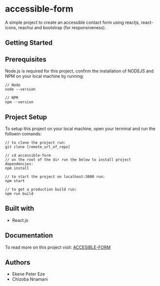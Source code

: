 # accessible-form
A simple project to create an accessible contact form using reactjs, react-icons, reachui and bootstrap (for responsiveness).

## Getting Started

## Prerequisites
Node.js is required for this project, confirm the installation of NODEJS and NPM on your local machine by running:

```
// Node
node --version

// NPM
npm --version
```

## Project Setup
To setup this project on your local machine, open your terminal and run the followin comands:

```
// to clone the project run:
git clone [remote_url_of_repo]

// cd accessible-form
// on the root of the dir run the below to install project dependencies:
npm install

// to start the project on localhost:3000 run:
npm start

// to get a production build run:
npm run build
```

## Built with
- React.js

## Documentation
To read more on this project visit: [ACCESIBLE-FORM](https://paper.dropbox.com/doc/Building-more-accessible-forms-with-React-Icons--AsF3eG9gHYQdDm0qdU6k6Ub2Ag-IHR5V5NbuszQHfvUfq8j1)

## Authors
- Ekene Peter Eze
- Chizoba Nnamani
